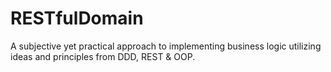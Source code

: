 # RESTfulDomain
A subjective yet practical approach to implementing business logic utilizing ideas and principles from DDD, REST & OOP.
